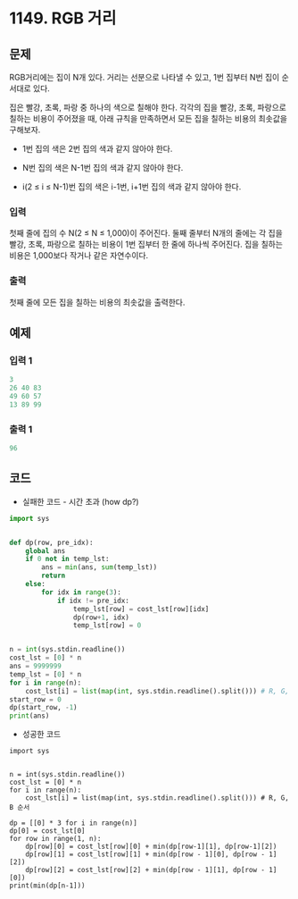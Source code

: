 #  1149. RGB 거리

## 문제

RGB거리에는 집이 N개 있다. 거리는 선분으로 나타낼 수 있고, 1번 집부터 N번 집이 순서대로 있다.

집은 빨강, 초록, 파랑 중 하나의 색으로 칠해야 한다. 각각의 집을 빨강, 초록, 파랑으로 칠하는 비용이 주어졌을 때, 아래 규칙을 만족하면서 모든 집을 칠하는 비용의 최솟값을 구해보자.

- 1번 집의 색은 2번 집의 색과 같지 않아야 한다.

- N번 집의 색은 N-1번 집의 색과 같지 않아야 한다.

- i(2 ≤ i ≤ N-1)번 집의 색은 i-1번, i+1번 집의 색과 같지 않아야 한다.

  

### 입력

첫째 줄에 집의 수 N(2 ≤ N ≤ 1,000)이 주어진다. 둘째 줄부터 N개의 줄에는 각 집을 빨강, 초록, 파랑으로 칠하는 비용이 1번 집부터 한 줄에 하나씩 주어진다. 집을 칠하는 비용은 1,000보다 작거나 같은 자연수이다.

### 출력

첫째 줄에 모든 집을 칠하는 비용의 최솟값을 출력한다.



## 예제

### 입력 1

```python
3
26 40 83
49 60 57
13 89 99
```



### 출력 1

```python
96
```





## 코드

- 실패한 코드 \- 시간 초과 (how dp?)

```python
import sys


def dp(row, pre_idx):
    global ans
    if 0 not in temp_lst:
        ans = min(ans, sum(temp_lst))
        return
    else:
        for idx in range(3):
            if idx != pre_idx:
                temp_lst[row] = cost_lst[row][idx]
                dp(row+1, idx)
                temp_lst[row] = 0


n = int(sys.stdin.readline())
cost_lst = [0] * n
ans = 9999999
temp_lst = [0] * n
for i in range(n):
    cost_lst[i] = list(map(int, sys.stdin.readline().split())) # R, G, B 순서
start_row = 0
dp(start_row, -1)
print(ans)
```



- 성공한 코드

```
import sys


n = int(sys.stdin.readline())
cost_lst = [0] * n
for i in range(n):
    cost_lst[i] = list(map(int, sys.stdin.readline().split())) # R, G, B 순서

dp = [[0] * 3 for i in range(n)]
dp[0] = cost_lst[0]
for row in range(1, n):
    dp[row][0] = cost_lst[row][0] + min(dp[row-1][1], dp[row-1][2])
    dp[row][1] = cost_lst[row][1] + min(dp[row - 1][0], dp[row - 1][2])
    dp[row][2] = cost_lst[row][2] + min(dp[row - 1][1], dp[row - 1][0])
print(min(dp[n-1]))
```
